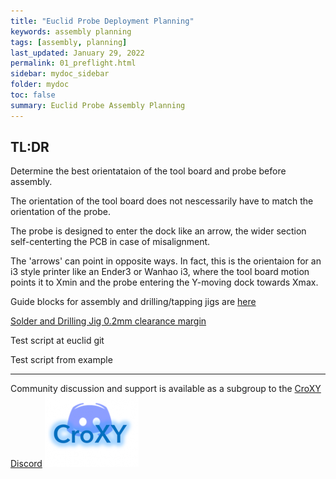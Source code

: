 ```yaml
---
title: "Euclid Probe Deployment Planning"
keywords: assembly planning
tags: [assembly, planning]
last_updated: January 29, 2022
permalink: 01_preflight.html
sidebar: mydoc_sidebar
folder: mydoc
toc: false
summary: Euclid Probe Assembly Planning 
---
```

## TL:DR 
Determine the best orientataion of the tool board and probe before assembly. 

The orientation of the tool board does not nescessarily have to match the orientation of the probe. 

The probe is designed to enter the dock like an arrow, the wider section self-centerting the PCB in case of misalignment. 

The 'arrows' can point in opposite ways. In fact, this is the orientaion for an i3 style printer like an Ender3 or Wanhao i3, where the tool board motion points it to Xmin and the probe entering the Y-moving dock towards Xmax.   

Guide blocks for assembly and drilling/tapping jigs are <a href='https://github.com/nionio6915/Euclid_Probe/tree/main/stls/Assembly%20Jigs'>here</a>

<a href='https://github.com/nionio6915/Euclid_Probe/raw/main/stls/Assembly%20Jigs/soldering_jigV5-0.2mm_margin.stl'>Solder and Drilling Jig 0.2mm clearance margin</a>

Test script at euclid git
<script src="https://github.com/view/3d/nionio6915/Euclid_Probe/main/stls/Assembly%20Jigs/soldering_jigV5-0.2mm_margin.stl"></script>

<script src="https://githubusercontent.com/view/3d/skalnik/secret-bear-clip/master/stl/clip.stl"></script>

Test script from example 

<script src="https://github.com/view/3d/skalnik/secret-bear-clip/master/stl/clip.stl"></script>

- - - 

Community discussion and support is available as a subgroup to the <a href='https://discord.gg/jfnVrUx2uK'>CroXY Discord</a> <a href='https://discord.gg/jfnVrUx2uK'> <img src="images\CroXYDiscord.png" alt="CroXY Discord"></a>



